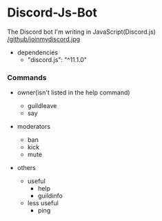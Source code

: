# Discord-Js-Bot
The Discord bot I'm writing in JavaScript(Discord.js)
[/github/joinmydiscord.jpg](https://discord.gg/XYySGKz)

- dependencies
  - "discord.js": "^11.1.0"

### Commands
- owner(isn't listed in the help command)
  - guildleave
  - say

- moderators
  - ban
  - kick
  - mute

- others
  - useful
    - help
    - guildinfo
  - less useful
    - ping

